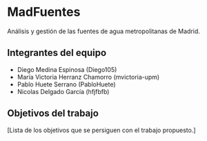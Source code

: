 # MadFuentes

Análisis y gestión de las fuentes de agua metropolitanas de Madrid.

## Integrantes del equipo

- Diego Medina Espinosa (Diego105)
- María Victoria Herranz Chamorro (mvictoria-upm)
- Pablo Huete Serrano (PabloHuete)
- Nicolas Delgado García (hfjfbfb)

## Objetivos del trabajo

[Lista de los objetivos que se persiguen con el trabajo propuesto.]
